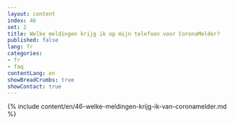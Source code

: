 ```yaml
---
layout: content
index: 46
set: 2
title: Welke meldingen krijg ik op mijn telefoon voor CoronaMelder? 
published: false
lang: fr
categories:
- fr
- faq
contentLang: en
showBreadCrumbs: true
showContact: true
---
```

{% include content/en/46-welke-meldingen-krijg-ik-van-coronamelder.md %}
